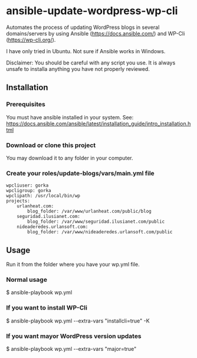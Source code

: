 # ansible-update-wordpress-wp-cli

Automates the process of updating WordPress blogs in several domains/servers by using Ansible (https://docs.ansible.com/) and WP-Cli (https://wp-cli.org/).

I have only tried in Ubuntu. Not sure if Ansible works in Windows.

Disclaimer: You should be careful with any script you use. It is always unsafe to installa anything you have not properly reviewed.

## Installation

### Prerequisites

You must have ansible installed in your system. See: https://docs.ansible.com/ansible/latest/installation_guide/intro_installation.html

### Download or clone this project

You may download it to any folder in your computer.

### Create your roles/update-blogs/vars/main.yml file

```
wpcliuser: gorka
wpcligroup: gorka
wpclipath: /usr/local/bin/wp
projects:
    urlanheat.com:
        blog_folder: /var/www/urlanheat.com/public/blog
    seguridad.ilusianet.com:
        blog_folder: /var/www/seguridad.ilusianet.com/public
    nideaderedes.urlansoft.com:
        blog_folder: /var/www/nideaderedes.urlansoft.com/public
```     

## Usage

Run it from the folder where you have your wp.yml file.

### Normal usage

$ ansible-playbook wp.yml

### If you want to install WP-Cli

$ ansible-playbook wp.yml --extra-vars "installcli=true" -K

### If you want mayor WordPress version updates

$ ansible-playbook wp.yml --extra-vars "major=true"
